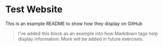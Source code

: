 # Test Website

This is an example README to show how they display on GitHub

>I've added this block as an example into
>how Markdown tags help display information.
>More will be added in future exercises.
